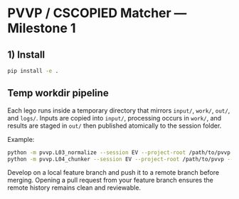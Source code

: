 # PVVP / CSCOPIED Matcher — Milestone 1

## 1) Install
```sh
pip install -e .
```

## Temp workdir pipeline
Each lego runs inside a temporary directory that mirrors `input/`, `work/`, `out/`, and `logs/`. Inputs are copied into `input/`, processing occurs in `work/`, and results are staged in `out/` then published atomically to the session folder.

Example:
```sh
python -m pvvp.L03_normalize --session EV --project-root /path/to/pvvp --readonly --keep-workdir
python -m pvvp.L04_chunker --session EV --project-root /path/to/pvvp --readonly --keep-workdir
```

Develop on a local feature branch and push it to a remote branch before merging. Opening a pull request from your feature branch ensures the remote history remains clean and reviewable.

